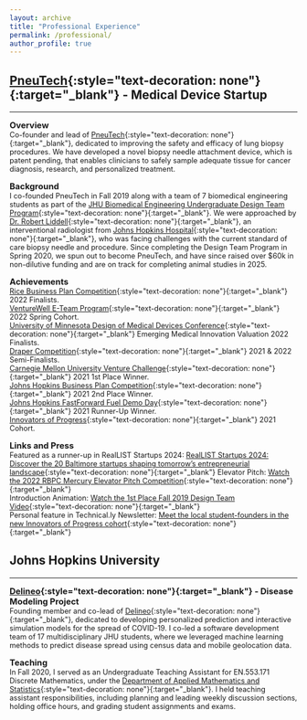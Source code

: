 ```yaml
---
layout: archive
title: "Professional Experience"
permalink: /professional/
author_profile: true
---
```


## [PneuTech](http://www.pneutechmed.com/){:style="text-decoration: none"}{:target="_blank"} - Medical Device Startup 
---
<span style="font-size:1.05em;">**Overview**</span>  
<span style="font-size:0.9em;">
Co-founder and lead of [PneuTech](http://www.pneutechmed.com/){:style="text-decoration: none"}{:target="_blank"}, dedicated to improving the safety and efficacy of lung biopsy procedures. We have developed a novel biopsy needle attachment device, which is patent pending, that enables clinicians to safely sample adequate tissue for cancer diagnosis, research, and personalized treatment.

<span style="font-size:1.05em;">**Background**</span>  
<span style="font-size:0.9em;">
I co-founded PneuTech in Fall 2019 along with a team of 7 biomedical engineering students as part of the [JHU Biomedical Engineering Undergraduate Design Team Program](https://www.bme.jhu.edu/academics/bme-design/undergraduate-design-team/){:style="text-decoration: none"}{:target="_blank"}. We were approached by [Dr. Robert Liddell](https://www.hopkinsmedicine.org/profiles/details/robert-liddell){:style="text-decoration: none"}{:target="_blank"}, an interventional radiologist from [Johns Hopkins Hospital](https://www.hopkinsmedicine.org/the_johns_hopkins_hospital/){:style="text-decoration: none"}{:target="_blank"}, who was facing challenges with the current standard of care biopsy needle and procedure. Since completing the Design Team Program in Spring 2020, we spun out to become PneuTech, and have since raised over $60k in non-dilutive funding and are on track for completing animal studies in 2025.

<span style="font-size:1.05em;">**Achievements**</span>  
<span style="font-size:0.9em;">
[Rice Business Plan Competition](https://rbpc.rice.edu/){:style="text-decoration: none"}{:target="_blank"} 2022 Finalists.  
[VentureWell E-Team Program](https://venturewell.org/){:style="text-decoration: none"}{:target="_blank"} 2022 Spring Cohort.  
[University of Minnesota Design of Medical Devices Conference](https://dmd.umn.edu/){:style="text-decoration: none"}{:target="_blank"} Emerging Medical Innovation Valuation 2022 Finalists.  
[Draper Competition](https://www.smith.edu/academics/conway-center/entrepreneurship/draper-competition){:style="text-decoration: none"}{:target="_blank"} 2021 & 2022 Semi-Finalists.  
[Carnegie Mellon University Venture Challenge](https://www.cmuvc.com/){:style="text-decoration: none"}{:target="_blank"} 2021 1st Place Winner.  
[Johns Hopkins Business Plan Competition](https://hopstart.jhu.edu/){:style="text-decoration: none"}{:target="_blank"} 2021 2nd Place Winner.  
[Johns Hopkins FastForward Fuel Demo Day](https://ventures.jhu.edu/programs-services/fastforward-u/){:style="text-decoration: none"}{:target="_blank"} 2021 Runner-Up Winner.  
[Innovators of Progress](https://innovatorsofprogress.org/){:style="text-decoration: none"}{:target="_blank"} 2021 Cohort.  

<span style="font-size:1.05em;">**Links and Press**</span>  
<span style="font-size:0.9em;">
Featured as a runner-up in RealLIST Startups 2024: [RealLIST Startups 2024: Discover the 20 Baltimore startups shaping tomorrow’s entrepreneurial landscape](https://technical.ly/startups/reallist-startups-baltimore-2024/){:style="text-decoration: none"}{:target="_blank"}
Elevator Pitch: [Watch the 2022 RBPC Mercury Elevator Pitch Competition](https://www.youtube.com/watch?v=F1WtfAWSkyQ&list=PLci14wOQWQgc8iP-cq7g6lKtA1gEYqD18&index=32){:style="text-decoration: none"}{:target="_blank"}  
Introduction Animation: [Watch the 1st Place Fall 2019 Design Team Video](https://youtu.be/uJuxu9JJKd0){:style="text-decoration: none"}{:target="_blank"}  
Personal feature in Technical.ly Newsletter: [Meet the local student-founders in the new Innovators of Progress cohort](https://technical.ly/startups/innovators-of-progress-cohort/){:style="text-decoration: none"}{:target="_blank"}  

  
## Johns Hopkins University 
---

<span style="font-size:1.05em;">**[Delineo](https://covidweb.isi.jhu.edu/about){:style="text-decoration: none"}{:target="_blank"} - Disease Modeling Project**</span>  
<span style="font-size:0.9em;">
Founding member and co-lead of [Delineo](https://covidweb.isi.jhu.edu/about){:style="text-decoration: none"}{:target="_blank"}, dedicated to developing personalized prediction and interactive simulation models for the spread of COVID-19. I co-led a software development team of 17 multidisciplinary JHU students, where we leveraged machine learning methods to predict disease spread using census data and mobile geolocation data. 
  
<span style="font-size:1.05em;">**Teaching**</span>  
<span style="font-size:0.9em;">
In Fall 2020, I served as an Undergraduate Teaching Assistant for EN.553.171 Discrete Mathematics, under the [Department of Applied Mathematics and Statistics](https://engineering.jhu.edu/ams/){:style="text-decoration: none"}{:target="_blank"}. I held teaching assistant responsibilities, including planning and leading weekly discussion sections, holding office hours, and grading student assignments and exams.
